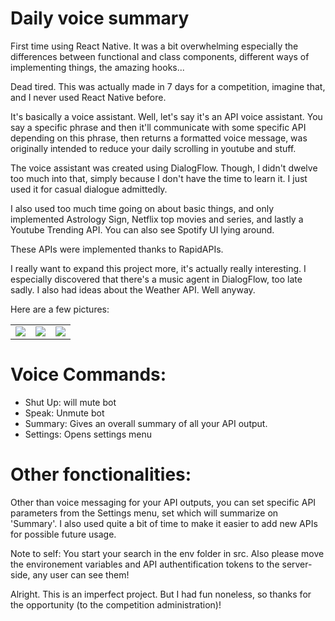# Daily voice summary

First time using React Native. It was a bit overwhelming especially the differences between functional and class components, different ways of implementing things, the amazing hooks...

Dead tired. This was actually made in 7 days for a competition, imagine that, and I never used React Native before.

It's basically a voice assistant. Well, let's say it's an API voice assistant. You say a specific phrase and then it'll communicate with some specific API depending on this phrase, then returns a formatted voice message, was originally intended to reduce your daily scrolling in youtube and stuff.

The voice assistant was created using DialogFlow. Though, I didn't dwelve too much into that, simply because I don't have the time to learn it. I just used it for casual dialogue admittedly.

I also used too much time going on about basic things, and only implemented Astrology Sign, Netflix top movies and series, and lastly a Youtube Trending API. You can also see Spotify UI lying around. 

These APIs were implemented thanks to RapidAPIs.

I really want to expand this project more, it's actually really interesting. I especially discovered that there's a music agent in DialogFlow, too late sadly. I also had ideas about the Weather API. Well anyway.

Here are a few pictures:

<table cellpadding="0">
  <tr style="padding: 0">
    <!-- GitHub Stats Card -->  
    <td valign="top">
        <img src="./pictures/pic1.PNG" /> 
    </td>
    <td valign="top">
        <img src="./pictures/pic2.png"  /> 
     </td>
     <td valign="top">
        <img src="./pictures/pic3.png"  /> 
     </td>
  </tr>
</table>


# Voice Commands: 

- Shut Up: will mute bot
- Speak: Unmute bot
- Summary: Gives an overall summary of all your API output.
- Settings: Opens settings menu

# Other fonctionalities:

Other than voice messaging for your API outputs, you can set specific API parameters from the Settings menu, set which will summarize on 'Summary'. I also used quite a bit of time to make it easier to add new APIs for possible future usage. 

Note to self: You start your search in the env folder in src. Also please move the environement variables and API authentification tokens to the server-side, any user can see them!


Alright. This is an imperfect project. But I had fun noneless, so thanks for the opportunity (to the competition administration)!




